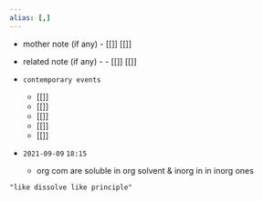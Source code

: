 ```yaml
---
alias: [,]
---
```

- mother note (if any)
		- [[]] [[]]
- related note (if any) -
		- [[]] [[]]
- `contemporary events`
	- [[]]
	- [[]]
	- [[]]
	- [[]]
	- [[]]

- `2021-09-09`  `18:15`
	- org com are soluble in org solvent & inorg in in inorg ones

```query
"like dissolve like principle"
```